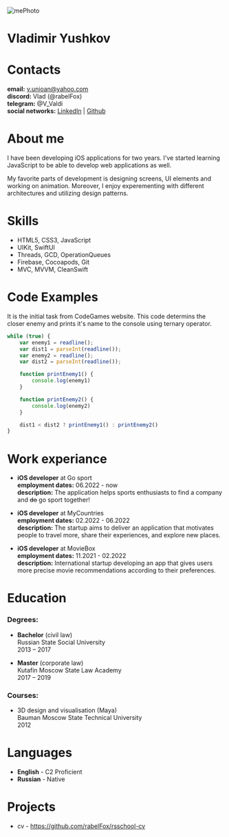 ![mePhoto](https://user-images.githubusercontent.com/119816903/223515794-d3dc0435-6874-41ad-b350-0af2809a062d.jpg)

# Vladimir Yushkov

# Contacts
**email:** v.unioan@yahoo.com<br>
**discord:** Vlad (@rabelFox) <br>
**telegram:** @V_Valdi<br>
**social networks:** [LinkedIn](https://www.linkedin.com/in/unioan/) | [Github](https://github.com/rabelFox)<br>

# About me
I have been developing iOS applications for two years. I've started learning JavaScript to be able to develop web applications as well. 

My favorite parts of development is designing screens, UI elements and working on animation. Moreover, I enjoy experementing with different architectures and utilizing design patterns.

# Skills
* HTML5, CSS3, JavaScript
* UIKit, SwiftUI
* Threads, GCD, OperationQueues
* Firebase, Cocoapods, Git
* MVC, MVVM, CleanSwift

# Code Examples
It is the initial task from CodeGames website. This code determins the closer enemy and prints it's name to the console using ternary operator.

```JavaScript
while (true) {
    var enemy1 = readline(); 
    var dist1 = parseInt(readline()); 
    var enemy2 = readline(); 
    var dist2 = parseInt(readline()); 

    function printEnemy1() {
        console.log(enemy1)
    }

    function printEnemy2() {
        console.log(enemy2)
    }

    dist1 < dist2 ? printEnemy1() : printEnemy2()
}
```

# Work experiance
* **iOS developer** at Go sport <br>
**employment dates:** 06.2022 - now <br>
**description:** The application helps sports enthusiasts to find a company and ~~do~~ go sport together!

* **iOS developer** at MyCountries <br>
**employment dates:** 02.2022 - 06.2022 <br>
**description:** The startup aims to deliver an application that motivates people to travel more, share their experiences, and explore new places.

* **iOS developer** at MovieBox <br>
**employment dates:** 11.2021 - 02.2022 <br>
**description:** International startup developing an app that gives users more precise movie recommendations according to their preferences.

# Education
### **Degrees:**
* **Bachelor** (civil law) <br>
Russian State Social University <br>
2013 – 2017

* **Master** (corporate law) <br>
Kutafin Moscow State Law Academy <br>
2017 – 2019

### **Courses:**
* 3D design and visualisation (Maya)<br>
Bauman Moscow State Technical University <br>
2012

# Languages
* **English** - C2 Proficient <br>
* **Russian** - Native <br>

# Projects
* cv - https://github.com/rabelFox/rsschool-cv